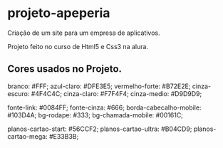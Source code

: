 # projeto-apeperia

Criação de um site para um empresa de aplicativos. 

Projeto feito no curso de Html5 e Css3 na alura.

## Cores usados no Projeto. 

branco: #FFF;
azul-claro: #DFE3E5;
vermelho-forte: #B72E2E;
cinza-escuro: #4F4C4C;
cinza-claro: #F7F4F4;
cinza-medio: #D9D9D9;
    
fonte-link: #0084FF;
fonte-cinza: #666;
borda-cabecalho-mobile: #103D4A;
bg-rodape: #333;
bg-chamada-mobile: #00161C;

planos-cartao-start: #56CCF2;
planos-cartao-ultra: #B04CD9;
planos-cartao-mega: #E33B3B;


